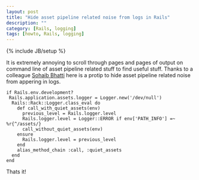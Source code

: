```yaml
---
layout: post
title: "Hide asset pipeline related noise from logs in Rails"
description: ""
category: [Rails, logging] 
tags: [howto, Rails, logging]
---
```

{% include JB/setup %}

It is extremely annoying to scroll through pages and pages of output on
command line of asset pipeline related stuff to find useful stuff.
Thanks to a colleague [Sohaib Bhatti](http://sohaibbbhatti.wordpress.com/) here
is a protip to hide asset pipeline related noise from appering in logs.

    if Rails.env.development?
     Rails.application.assets.logger = Logger.new('/dev/null')
      Rails::Rack::Logger.class_eval do
        def call_with_quiet_assets(env)
          previous_level = Rails.logger.level
          Rails.logger.level = Logger::ERROR if env['PATH_INFO'] =~ %r{^/assets/}
          call_without_quiet_assets(env)
        ensure
          Rails.logger.level = previous_level
        end
        alias_method_chain :call, :quiet_assets
      end
    end

Thats it!
